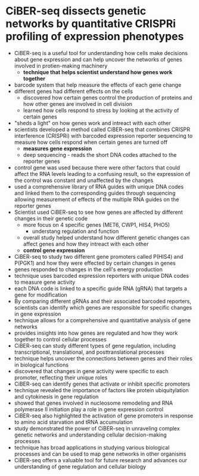 # **CiBER-seq dissects genetic networks by quantitative CRISPRi profiling of expression phenotypes**
- CiBER-seq is a useful tool for understanding how cells make decisions about gene expression and can help uncover the networks of genes involved in protien-making machinery
    - **technique that helps scientist understand how genes work together**
- barcode system that help measure the effects of each gene change
- different genes had different effects on the cells
    - discovered how certain genes control the production of proteins and how other genes are involved in cell division
    -  learned how cells respond to stress by looking at the activity of certain genes
- "sheds a light" on how genes work and intreact with each other
- scientists developed a method called CiBER-seq that combines CRISPR interference (CRISPRi) with barcoded expression reporter sequencing to measure how cells respond when certain genes are turned off
    - **measures gene expression**
    - deep sequencing - reads the short DNA codes attached to the reporter genes
- control gene was used because there were other factors that could affect the RNA levels leading to a confusing result, so the expression of the control was constant and unaffected by the changes
- used a comprehensive library of RNA guides with unique DNA codes and linked them to the corresponding guides through sequencing allowing measurement of effects of the multiple RNA guides on the reporter genes
- Scientist used CiBER-seq to see how genes are affected by different changes in their genetic code
    - more focus on 4 specific genes (MET6, CWP1, HIS4, PHO5)
        - understang regulation and function
    - overall study helped understand how different genetic changes can affect genes and how they intreact with each other
    - **control gene expression**
- CiBER-seq to study two different gene promoters called P(HIS4) and P(PGK1) and how they were effected by certain changes in genes
- genes responded to changes in the cell's energy production
- technique uses barcoded expression reporters with unique DNA codes to measure gene activity
- each DNA code is linked to a specific guide RNA (gRNA) that targets a gene for modification
- By comparing different gRNAs and their associated barcoded reporters, scientists can identify which genes are responsible for specific changes in gene expression
- technique allows for a comprehensive and quantitative analysis of gene networks
- provides insights into how genes are regulated and how they work together to control cellular processes
- CiBER-seq can study different types of gene regulation, including transcriptional, translational, and posttranslational processes
-  technique helps uncover the connections between genes and their roles in biological functions
- discovered that changes in gene activity were specific to each promoter, reflecting their unique roles
- CiBER-seq can identify genes that activate or inhibit specific promoters
- technique revealed the importance of factors like protein ubiquitylation and cytokinesis in gene regulation
- showed that genes involved in nucleosome remodeling and RNA polymerase II initiation play a role in gene expression control
- CiBER-seq also highlighted the activation of gene promoters in response to amino acid starvation and tRNA accumulation
- study demonstrated the power of CiBER-seq in unraveling complex genetic networks and understanding cellular decision-making processes
- technique has broad applications in studying various biological processes and can be used to map gene networks in other organisms
- CiBER-seq offers a valuable tool for future research and advances our understanding of gene regulation and cellular biology